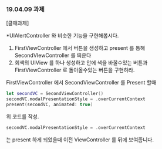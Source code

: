 <h3> 19.04.09 과제 </h3>

[클매과제]

*UIAlertController 와 비슷한 기능을 구현해봅시다.


1. FirstViewController 에서 버튼을 생성하고 present 를 통해 SecondVIewController 를 띄운다
2. 회색의 UIView 를 하나 생성하고 안에 색을 바꿀수있는 버튼과 FirstViewController 로 돌아올수있는 버튼을 구현하라.


FirstViewController 에서 SecondViewController 를 Present 할때

```swift
let secondVC = SecondViewController()
secondVC.modalPresentationStyle = .overCurrentContext
present(secondVC, animated: true)
```

위 코드를 작성.

```swift
secondVC.modalPresentationStyle = .overCurrentContext
```

는 present 하게 되었을때 이전 ViewController 를 뒤에 보여줍니다. 
